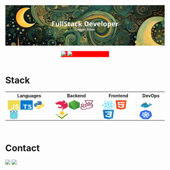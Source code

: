 [![banner](https://github.com/GregoriSimei/GregoriSimei/blob/main/img/banner1.png)](/)
<div style="margin-left: auto; margin-right: auto; background: red; width: 30%;">
  <img height="180em" src="https://github-readme-stats.vercel.app/api?username=GregoriSimei&include_all_commits=true&show_icons=true&count_private=true&rank_icon=github&icon_color=f8ab26&title_color=738f65&text_color=b0b0b0&bg_color=00000000&hide_border=true"/>
  <img height="180em" src="https://github-readme-stats.vercel.app/api/top-langs/?username=GregoriSimei&langs_count=5&icon_color=f8ab26&title_color=738f65&text_color=b0b0b0&bg_color=00000000&hide_border=true&hide=css,html,freemarker&layout=compact"/>
</div>
<br>

# Stack
<table style="margin-left: auto; margin-right: auto;">
  <tr>
    <th>Languages</th>
    <th>Backend</th>
    <th>Frontend</th>
    <th>DevOps</th>
  </tr>
  <tr>
    <td>
      <div style="display: flex; flex-wrap: wrap;">
        <img align="center" alt="Greg-Js" height="30" width="40" src="https://raw.githubusercontent.com/devicons/devicon/master/icons/javascript/javascript-plain.svg">
        <img align="center" alt="Greg-Ts" height="30" width="40" src="https://raw.githubusercontent.com/devicons/devicon/master/icons/typescript/typescript-plain.svg">
        <img align="center" alt="Greg-Python" height="30" width="40" src="https://raw.githubusercontent.com/devicons/devicon/master/icons/python/python-original.svg">
        <img align="center" alt="Greg-Python" height="30" width="40" src="https://raw.githubusercontent.com/devicons/devicon/master/icons/go/go-original.svg">
      <div>
    </td>
    <td>
     <div style="display: flex; flex-wrap: wrap;">
       <img align="center" alt="Greg-Nest" height="30" width="40" src="https://raw.githubusercontent.com/devicons/devicon/master/icons/nestjs/nestjs-original.svg">
       <img align="center" alt="Greg-Node" height="30" width="40" src="https://raw.githubusercontent.com/devicons/devicon/master/icons/nodejs/nodejs-original.svg">
       <img align="center" alt="Greg-Jest" height="30" width="40" src="https://raw.githubusercontent.com/devicons/devicon/master/icons/jest/jest-plain.svg">
       <img align="center" alt="Greg-Vitest" height="30" width="40" src="https://raw.githubusercontent.com/devicons/devicon/master/icons/vitest/vitest-original.svg">
     <div>
    </td>
    <td>
       <div style="display: flex; flex-wrap: wrap;">
         <img align="center" alt="Greg-React" height="30" width="40" src="https://raw.githubusercontent.com/devicons/devicon/master/icons/react/react-original.svg">
         <img align="center" alt="Greg-HTML" height="30" width="40" src="https://raw.githubusercontent.com/devicons/devicon/master/icons/html5/html5-original.svg">
         <img align="center" alt="Greg-CSS" height="30" width="40" src="https://raw.githubusercontent.com/devicons/devicon/master/icons/css3/css3-original.svg">
       </div>
    </td>
    <td>
       <div style="display: flex; flex-wrap: wrap;">
         <img align="center" alt="Greg-React" height="30" width="40" src="https://raw.githubusercontent.com/devicons/devicon/master/icons/docker/docker-original.svg">
         <img align="center" alt="Greg-HTML" height="30" width="40" src="https://raw.githubusercontent.com/devicons/devicon/master/icons/kubernetes/kubernetes-original.svg">
       </div>
    </td>
  </tr>
</table>
<br>

# Contact 
<div> 
  <a href = "mailto:gregorisimei@gmail.com"><img src="https://img.shields.io/badge/-Gmail-%23333?style=for-the-badge&logo=gmail&logoColor=white" target="_blank"></a>
  <a href="https://www.linkedin.com/in/gregori-simei-8b0703197" target="_blank"><img src="https://img.shields.io/badge/-LinkedIn-%230077B5?style=for-the-badge&logo=linkedin&logoColor=white" target="_blank"></a>
</div>
